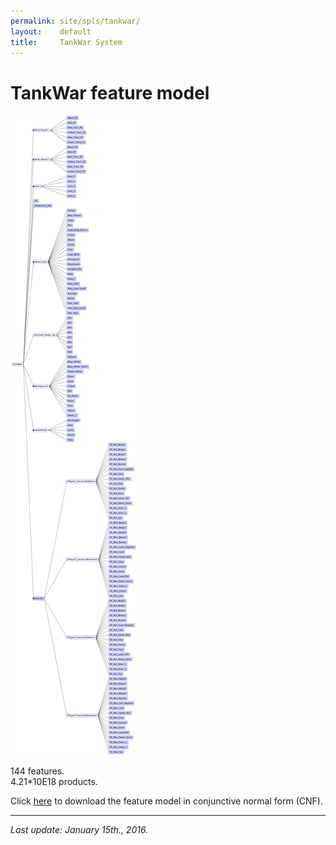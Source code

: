 ```yaml
---
permalink: site/spls/tankwar/
layout:    default
title:     TankWar System
---
```

# TankWar feature model

![tankwar feature model][fmTankWar]

144 features.  
4.21\*10E18 products.

Click [here][cnfTankWar] to download the feature model in conjunctive normal form (CNF).

---

_Last update: January 15th., 2016._


[fmTankWar]:  /assets/fmTankWar.png
[cnfTankWar]: /spls/tankwar/CNF_tankwar.txt
